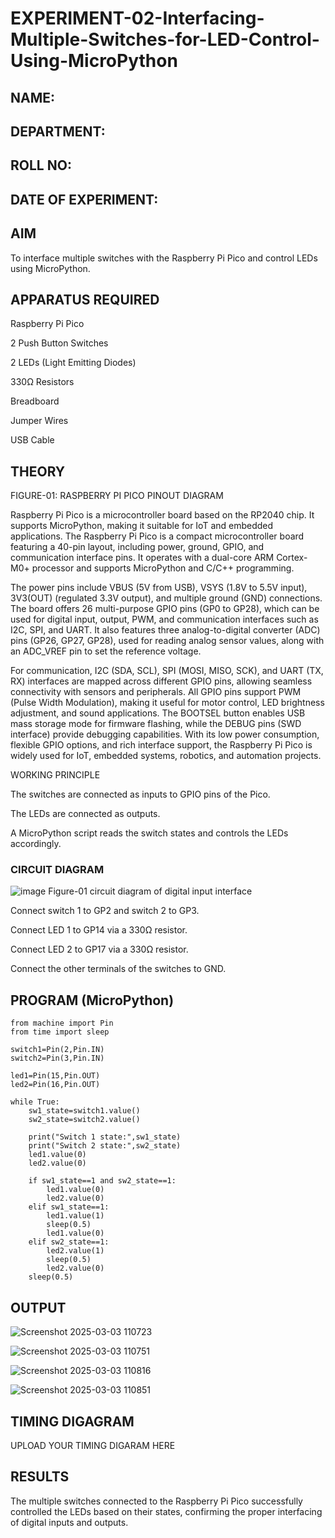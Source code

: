 # EXPERIMENT-02-Interfacing-Multiple-Switches-for-LED-Control-Using-MicroPython


 
## NAME:

## DEPARTMENT:

## ROLL NO:

## DATE OF EXPERIMENT:

## AIM

To interface multiple switches with the Raspberry Pi Pico and control LEDs using MicroPython.

## APPARATUS REQUIRED

Raspberry Pi Pico

2 Push Button Switches

2 LEDs (Light Emitting Diodes)

330Ω Resistors

Breadboard

Jumper Wires

USB Cable

## THEORY



FIGURE-01: RASPBERRY PI PICO PINOUT DIAGRAM

Raspberry Pi Pico is a microcontroller board based on the RP2040 chip. It supports MicroPython, making it suitable for IoT and embedded applications. The Raspberry Pi Pico is a compact microcontroller board featuring a 40-pin layout, including power, ground, GPIO, and communication interface pins. It operates with a dual-core ARM Cortex-M0+ processor and supports MicroPython and C/C++ programming.

The power pins include VBUS (5V from USB), VSYS (1.8V to 5.5V input), 3V3(OUT) (regulated 3.3V output), and multiple ground (GND) connections. The board offers 26 multi-purpose GPIO pins (GP0 to GP28), which can be used for digital input, output, PWM, and communication interfaces such as I2C, SPI, and UART. It also features three analog-to-digital converter (ADC) pins (GP26, GP27, GP28), used for reading analog sensor values, along with an ADC_VREF pin to set the reference voltage.

For communication, I2C (SDA, SCL), SPI (MOSI, MISO, SCK), and UART (TX, RX) interfaces are mapped across different GPIO pins, allowing seamless connectivity with sensors and peripherals. All GPIO pins support PWM (Pulse Width Modulation), making it useful for motor control, LED brightness adjustment, and sound applications. The BOOTSEL button enables USB mass storage mode for firmware flashing, while the DEBUG pins (SWD interface) provide debugging capabilities. With its low power consumption, flexible GPIO options, and rich interface support, the Raspberry Pi Pico is widely used for IoT, embedded systems, robotics, and automation projects.

WORKING PRINCIPLE

The switches are connected as inputs to GPIO pins of the Pico.

The LEDs are connected as outputs.

A MicroPython script reads the switch states and controls the LEDs accordingly.

### CIRCUIT DIAGRAM
 ![image](https://github.com/user-attachments/assets/1c7234b9-5041-4156-94b8-0b846adb6b8e)
    Figure-01 circuit diagram of digital input interface 


Connect switch 1 to GP2 and switch 2 to GP3.

Connect LED 1 to GP14 via a 330Ω resistor.

Connect LED 2 to GP17 via a 330Ω resistor.

Connect the other terminals of the switches to GND.

## PROGRAM (MicroPython)
```
from machine import Pin
from time import sleep

switch1=Pin(2,Pin.IN)
switch2=Pin(3,Pin.IN)

led1=Pin(15,Pin.OUT)
led2=Pin(16,Pin.OUT)

while True:
    sw1_state=switch1.value()
    sw2_state=switch2.value()

    print("Switch 1 state:",sw1_state)
    print("Switch 2 state:",sw2_state)
    led1.value(0)
    led2.value(0)
    
    if sw1_state==1 and sw2_state==1:
        led1.value(0)
        led2.value(0)
    elif sw1_state==1:
        led1.value(1)
        sleep(0.5)
        led1.value(0)
    elif sw2_state==1:
        led2.value(1)
        sleep(0.5)
        led2.value(0)
    sleep(0.5)

```



 

## OUTPUT
![Screenshot 2025-03-03 110723](https://github.com/user-attachments/assets/d30e691f-b4b0-4880-828d-b1cb46cf7358)


![Screenshot 2025-03-03 110751](https://github.com/user-attachments/assets/7b09dbef-a1ec-4432-bf0f-231252151591)

![Screenshot 2025-03-03 110816](https://github.com/user-attachments/assets/6854466c-239c-4305-b845-236ef7fa760f)


![Screenshot 2025-03-03 110851](https://github.com/user-attachments/assets/ce476087-0d44-421c-af2c-844c08a831b8)




## TIMING DIGAGRAM 


UPLOAD YOUR TIMING DIGARAM HERE 



## RESULTS

The multiple switches connected to the Raspberry Pi Pico successfully controlled the LEDs based on their states, confirming the proper interfacing of digital inputs and outputs.

